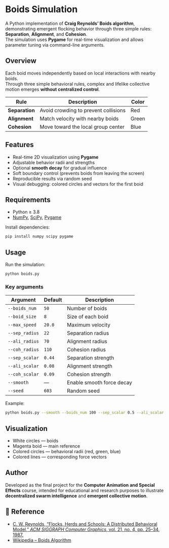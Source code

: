 # Boids Simulation

A Python implementation of **Craig Reynolds’ Boids algorithm**, demonstrating emergent flocking behavior through three simple rules: **Separation**, **Alignment**, and **Cohesion**.  
The simulation uses **Pygame** for real-time visualization and allows parameter tuning via command-line arguments.

## Overview

Each boid moves independently based on local interactions with nearby boids.  
Through three simple behavioral rules, complex and lifelike collective motion emerges **without centralized control**.

| Rule | Description | Color |
|------|--------------|-------|
| **Separation** | Avoid crowding to prevent collisions | Red |
| **Alignment** | Match velocity with nearby boids | Green |
| **Cohesion** | Move toward the local group center | Blue |

## Features

- Real-time 2D visualization using **Pygame**  
- Adjustable behavior radii and strengths  
- Optional **smooth decay** for gradual influence  
- Soft boundary control (prevents boids from leaving the screen)  
- Reproducible results via random seed  
- Visual debugging: colored circles and vectors for the first boid  

## Requirements

- Python ≥ 3.8  
- [NumPy](https://numpy.org/), [SciPy](https://scipy.org/), [Pygame](https://www.pygame.org/)  

Install dependencies:
```bash
pip install numpy scipy pygame
```

## Usage

Run the simulation:
```bash
python boids.py
```

### Key arguments

| Argument       | Default | Description               |
| -------------- | ------- | ------------------------- |
| `--boids_num`  | `50`    | Number of boids           |
| `--boid_size`  | `8`     | Size of each boid         |
| `--max_speed`  | `20.0`  | Maximum velocity          |
| `--sep_radius` | `22`    | Separation radius         |
| `--ali_radius` | `70`    | Alignment radius          |
| `--coh_radius` | `110`   | Cohesion radius           |
| `--sep_scalar` | `0.44`  | Separation strength       |
| `--ali_scalar` | `0.08`  | Alignment strength        |
| `--coh_scalar` | `0.09`  | Cohesion strength         |
| `--smooth`     | —       | Enable smooth force decay |
| `--seed`       | `603`   | Random seed               |

Example:
```bash
python boids.py --smooth --boids_num 100 --sep_scalar 0.5 --ali_scalar 0.1 --coh_scalar 0.08
```

## Visualization

- White circles — boids
- Magenta boid — main reference
- Colored circles — behavioral radii (red, green, blue)
- Colored lines — corresponding force vectors

## Author

Developed as the final project for the **Computer Animation and Special Effects** course, intended for educational and research purposes to illustrate **decentralized swarm intelligence** and **emergent collective motion**.

## 📜 Reference

- [C. W. Reynolds, “Flocks, Herds and Schools: A Distributed Behavioral Model,” *ACM SIGGRAPH Computer Graphics*, vol. 21, no. 4, pp. 25–34, 1987.](https://doi.org/10.1145/37402.37406)
- [Wikipedia – Boids Algorithm](https://en.wikipedia.org/wiki/Boids)
